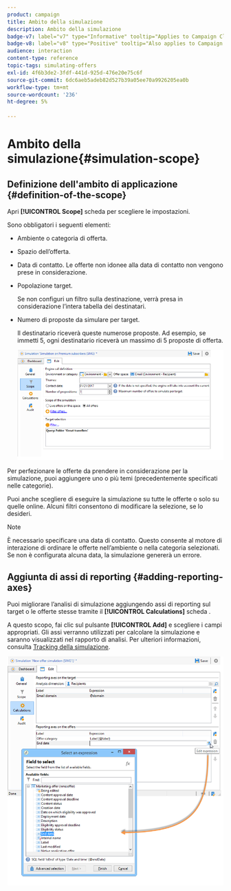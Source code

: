 ```yaml
---
product: campaign
title: Ambito della simulazione
description: Ambito della simulazione
badge-v7: label="v7" type="Informative" tooltip="Applies to Campaign Classic v7"
badge-v8: label="v8" type="Positive" tooltip="Also applies to Campaign v8"
audience: interaction
content-type: reference
topic-tags: simulating-offers
exl-id: 4f6b3de2-3fdf-441d-925d-476e20e75c6f
source-git-commit: 6dc6aeb5adeb82d527b39a05ee70a9926205ea0b
workflow-type: tm+mt
source-wordcount: '236'
ht-degree: 5%

---
```


# Ambito della simulazione{#simulation-scope}



## Definizione dell&#39;ambito di applicazione {#definition-of-the-scope}

Apri **[!UICONTROL Scope]** scheda per scegliere le impostazioni.

Sono obbligatori i seguenti elementi:

* Ambiente o categoria di offerta.
* Spazio dell’offerta.
* Data di contatto. Le offerte non idonee alla data di contatto non vengono prese in considerazione.
* Popolazione target.

   Se non configuri un filtro sulla destinazione, verrà presa in considerazione l’intera tabella dei destinatari.

* Numero di proposte da simulare per target.

   Il destinatario riceverà queste numerose proposte. Ad esempio, se immetti 5, ogni destinatario riceverà un massimo di 5 proposte di offerta.

   ![](assets/offer_simulation_009.png)

Per perfezionare le offerte da prendere in considerazione per la simulazione, puoi aggiungere uno o più temi (precedentemente specificati nelle categorie).

Puoi anche scegliere di eseguire la simulazione su tutte le offerte o solo su quelle online. Alcuni filtri consentono di modificare la selezione, se lo desideri.

>[!NOTE]
>
>È necessario specificare una data di contatto. Questo consente al motore di interazione di ordinare le offerte nell’ambiente o nella categoria selezionati. Se non è configurata alcuna data, la simulazione genererà un errore.

## Aggiunta di assi di reporting {#adding-reporting-axes}

Puoi migliorare l’analisi di simulazione aggiungendo assi di reporting sul target o le offerte stesse tramite il **[!UICONTROL Calculations]** scheda .

A questo scopo, fai clic sul pulsante **[!UICONTROL Add]** e scegliere i campi appropriati. Gli assi verranno utilizzati per calcolare la simulazione e saranno visualizzati nel rapporto di analisi. Per ulteriori informazioni, consulta [Tracking della simulazione](../../interaction/using/simulation-tracking.md).

![](assets/offer_simulation_011.png)
